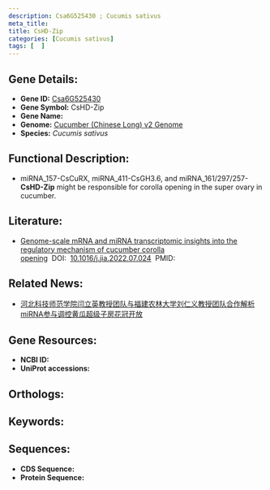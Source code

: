 ```yaml
---
description: Csa6G525430 ; Cucumis sativus
meta_title:
title: CsHD-Zip
categories: [Cucumis sativus]
tags: [  ]
---
```


## Gene Details:
- **Gene ID:**	[Csa6G525430]()
- **Gene Symbol:** CsHD-Zip
- **Gene Name:** 
- **Genome:** [Cucumber (Chinese Long) v2 Genome]()
- **Species:** *Cucumis sativus*

## Functional Description:
   - miRNA_157-CsCuRX, miRNA_411-CsGH3.6, and miRNA_161/297/257-**CsHD-Zip** might be responsible for corolla opening in the super ovary in cucumber.

## Literature:
   - [Genome-scale mRNA and miRNA transcriptomic insights into the regulatory mechanism of cucumber corolla opening]( https://www.sciencedirect.com/science/article/pii/S2095311922000338#bib23)&nbsp;&nbsp;DOI:&nbsp;&nbsp;[10.1016/j.jia.2022.07.024](https://www.sciencedirect.com/science/article/pii/S2095311922000338#bib23)&nbsp;&nbsp;PMID:&nbsp;&nbsp;[](https://pubmed.ncbi.nlm.nih.gov//)

## Related News:
   - [河北科技师范学院闫立英教授团队与福建农林大学刘仁义教授团队合作解析miRNA参与调控黄瓜超级子房花冠开放](https://mp.weixin.qq.com/s?__biz=MzIyOTY2NDYyNQ==&mid=2247551857&idx=7&sn=e5f179c746f26e9f4e003a58874b3ccb&chksm=e8bd796fdfcaf079a123daf767022003dafa1d2f46e5cf6fd94bc64e6e01184a39bfd7e24f07&scene=27#wechat_redirect)

## Gene Resources:
- **NCBI ID:** [](https://www.ncbi.nlm.nih.gov/gene/?term=)
- **UniProt accessions:** [](https://www.uniprot.org/uniprotkb//entry)

## Orthologs:


## Keywords:


## Sequences:
- **CDS Sequence:**
- **Protein Sequence:**
